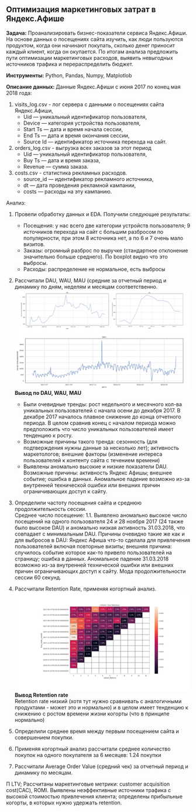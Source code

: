 ## Оптимизация маркетинговых затрат в Яндекс.Афише
<b>Задача:</b>
Проанализировать бизнес-показатели сервиса Яндекс.Афиши. На основе данных о посещениях сайта изучить, как люди пользуются продуктом, когда они начинают покупать, сколько денег приносит каждый клиент, когда он окупается. По итогам анализа предложить пути оптимизации маркетинговых расходов, выявить невыгодных источников трафика и перераспределить бюджет.

<b>Инструменты:</b>
Python, Pandas, Numpy, Matplotlob

<b>Описание данных: </b>
Данные Яндекс.Афиши с июня 2017 по конец мая 2018 года:
1. visits_log.csv - лог сервера с данными о посещениях сайта Яндекс.Афиши,
    - Uid — уникальный идентификатор пользователя,
    - Device — категория устройства пользователя,
    - Start Ts — дата и время начала сессии,
    - End Ts — дата и время окончания сессии,
    - Source Id — идентификатор источника перехода на сайт.
2. orders_log.csv - выгрузка всех заказов за этот период
    - Uid — уникальный идентификатор пользователя,
    - Buy Ts — дата и время заказа,
    - Revenue — сумма заказа.
3. costs.csv - статистика рекламных расходов.
    - source_id — идентификатор рекламного источника,
    - dt — дата проведения рекламной кампании,
    - costs — расходы на эту кампанию.

Анализ:
1. Провели обработку данных и EDA. Получили следующие результаты:
    - Посещения: у нас всего две категории устройств пользователя; 9 источников перехода на сайт с большим разбросом по популярности, при этом 8 источника нет, а по 6 и 7 очень мало визитов. 
    - Заказы: огромный разброс по выручке (стандартное отклонение значительно больше среднего). По boxplot видно что это выбросы.
    - Расходы: распределение не нормальное, есть выбросы

2. Рассчитали DAU, WAU, MAU (средние за отчетный период и динамику по дням, неделям и месяцам соответственно.
![DAU, WAU, MAU](https://github.com/AndreyDyachkov/Portfolio_RU/blob/main/06_yandex_afisha_business_metrics/images/dau_wau_mau.png)
<b>Вывод по DAU, WAU, MAU</b><br>
    - Были очевидные тренды: рост недельного и месячного кол-ва уникальных пользователей с начала осени до декабря 2017. В декабре 2017 началось плавное снижение до конца отчетного периода. В целом сравнив конец с началом периода можно предположить что число  уникальных пользователей имеет тенденцию к росту.
    - Возможные причины такого тренда: сезонность (для подтверждения нужны данные за несколько лет); активность маркетологов; внешние факторы (изменение интереса пользователей к контенту сайта с течением времени)
    - Выявлены аномально высокие и низкие показатели DAU. Возможные причины: активность Яндекс Афишы; внешнее событие; ошибка в данных. Аномальное падение возможно из-за внутренней технической ошибки или внешних причин ограничивающих доступ к сайту.

3. Определили частоту посещения сайта и среднюю продолжительность сессии.
<br>Среднее число посещение: 1.1. Выявлено аномально высокое число посещений на одного пользователя 24 и 28 ноября 2017 (24 также было высокое DAU) и аномально низкая активность 31.03.2018, что совпадает с минимальным DAU. Причины очевидно такие же как и для выбросов в DAU: Яндекс Афиша что-то сделала для привлечения пользователей включая повторные визиты; внешняя причина: случилось событие которое как-то привело пользователей на страницу; ошибка в данных. Аномальное падение 31.03.2018 возможно из-за внутренней технической ошибки или внешних причин ограничивающих доступ к сайту. Мода продолжительности сессии 60 секунд.
5. Рассчитали Retention Rate, применяя когортный анализ.
  ![Retention rate by cohorts](https://github.com/AndreyDyachkov/Portfolio_RU/blob/main/06_yandex_afisha_business_metrics/images/retention_by_cohorts.png)
<b>Вывод Retention rate</b><br>
Retention rate низкий (хотя тут нужно сравнивать с аналогичными продуктами - может это и нормально) и в целом имеет тенденцию к  снижению с ростом времени жизни когорты (что в принципе нормально)
6. Определили среднее время между первым посещением сайта и совершением покупки.
7. Применяя когортный анализ рассчитали среднее количество покупок на одного покупателя за 6 месяцев: 1.24 покупки
8. Рассчитали Average Order Value (средний чек) за отчетный период и динамику по месяцам.
 


П LTV;
Рассчитаны маркетинговые метрики: customer acquisition cost(CAC), ROMI.
Выявлены неэффективные источники трафика с высокой стоимостью привлечения клиента; определены прибыльные когорты, в которых нужно удержать retention.
